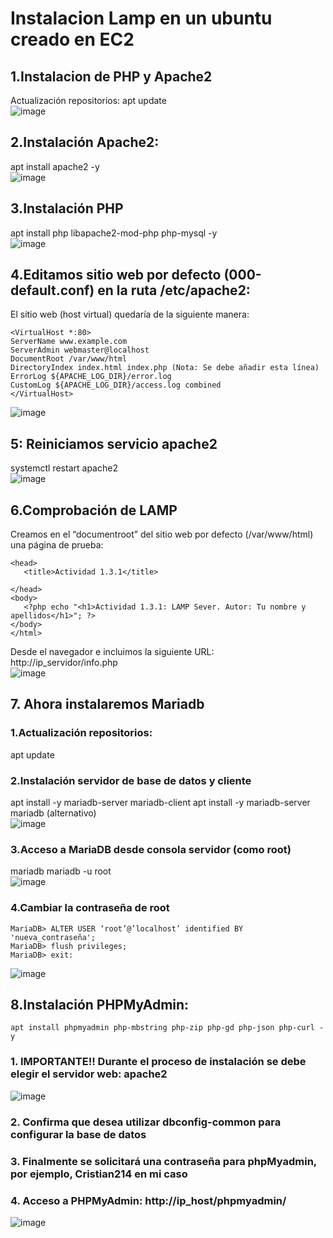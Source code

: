 # Instalacion Lamp  en un ubuntu creado en EC2  
## 1.Instalacion de PHP y Apache2
Actualización repositorios: apt update  
![image](https://github.com/cristian1203/Actividad13_lamp/assets/151034282/43bc1f56-b522-4cb9-9802-d0fa766c4e7c)
## 2.Instalación Apache2:
apt install apache2 -y  
![image](https://github.com/cristian1203/Actividad13_lamp/assets/151034282/a490cb2c-8d4b-40af-94c2-d0a2e1920213)
## 3.Instalación PHP
apt install php libapache2-mod-php php-mysql -y  
![image](https://github.com/cristian1203/Actividad13_lamp/assets/151034282/e3ea6d15-e908-4f4b-872d-7f97321152cb)
## 4.Editamos sitio web por defecto (000-default.conf) en la ruta  /etc/apache2:
El sitio web (host virtual) quedaría de la siguiente manera:  
 ```
<VirtualHost *:80>  
ServerName www.example.com  
ServerAdmin webmaster@localhost  
DocumentRoot /var/www/html  
DirectoryIndex index.html index.php (Nota: Se debe añadir esta línea)  
ErrorLog ${APACHE_LOG_DIR}/error.log  
CustomLog ${APACHE_LOG_DIR}/access.log combined  
</VirtualHost>  
 ```
![image](https://github.com/cristian1203/Actividad13_lamp/assets/151034282/d72e2df0-824e-4e3f-ac9f-a57d9a4ac732)
## 5: Reiniciamos servicio apache2
systemctl restart apache2  
![image](https://github.com/cristian1203/Actividad13_lamp/assets/151034282/6438c0e8-e37b-4d7e-91ea-b9836d751b90)
## 6.Comprobación de LAMP  
Creamos en el “documentroot” del sitio web por defecto
(/var/www/html) una página de prueba:<html>  
 ```
<head>
    <title>Actividad 1.3.1</title>  
    
</head>  
<body>  
    <?php echo "<h1>Actividad 1.3.1: LAMP Sever. Autor: Tu nombre y apellidos</h1>"; ?>     
</body>  
</html>
 ```  
Desde el navegador e incluimos la siguiente URL:  
http://ip_servidor/info.php  
![image](https://github.com/cristian1203/Actividad13_lamp/assets/151034282/9375a8aa-89dc-47fb-8cd9-822ddd42dee7)  
## 7. Ahora instalaremos Mariadb
### 1.Actualización repositorios:
apt update
### 2.Instalación servidor de base de datos y cliente
apt install -y mariadb-server mariadb-client
apt install -y mariadb-server mariadb (alternativo)  
![image](https://github.com/cristian1203/Actividad13_lamp/assets/151034282/8c0aa6cb-2aa1-4915-b2d4-cc1a54743f59)
### 3.Acceso a MariaDB desde consola servidor (como root)
mariadb
mariadb -u root  
![image](https://github.com/cristian1203/Actividad13_lamp/assets/151034282/d4c4e796-2e19-40d0-809a-d837d0c951ca)
### 4.Cambiar la contraseña de root
 ```
MariaDB> ALTER USER ‘root’@’localhost’ identified BY 'nueva_contraseña';
MariaDB> flush privileges;
MariaDB> exit:
 ```
![image](https://github.com/cristian1203/Actividad13_lamp/assets/151034282/92f5541b-9fcd-40b7-95d4-48c4363fa85f)  
## 8.Instalación PHPMyAdmin:
```
apt install phpmyadmin php-mbstring php-zip php-gd php-json php-curl -y
```
### 1.  IMPORTANTE!! Durante el proceso de instalación se debe elegir el servidor web: apache2   
![image](https://github.com/cristian1203/Actividad13_lamp/assets/151034282/2dd37e25-a448-444f-bd30-cbcb9d8d0d4a)
### 2. Confirma que desea utilizar dbconfig-common para configurar la base de datos
### 3. Finalmente se solicitará una contraseña para phpMyadmin, por ejemplo, Cristian214 en mi caso
### 4. Acceso a PHPMyAdmin: http://ip_host/phpmyadmin/  
![image](https://github.com/cristian1203/Actividad13_lamp/assets/151034282/fb943538-ce03-4965-94e8-0fb28f8c5134)







